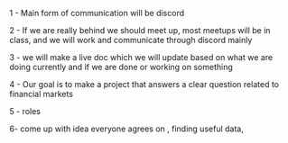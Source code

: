 1 - Main form of communication will be discord

2 - If we are really behind we should meet up, most meetups will be in class, and we will work and communicate through discord       mainly

3 - we will make a live doc which we will update based on what we are doing currently and if we are done or working on something

4 - Our goal is to make a project that answers a clear question related to financial markets

5 - roles 

6- come up with idea everyone agrees on , finding useful data, 